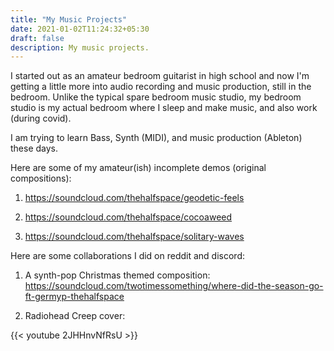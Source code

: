 ```yaml
---
title: "My Music Projects"
date: 2021-01-02T11:24:32+05:30
draft: false
description: My music projects.
---
```


I started out as an amateur bedroom guitarist in high school and now I'm getting a little more into audio recording and music production, still in the bedroom. Unlike the typical spare bedroom music studio, my bedroom studio is my actual bedroom where I sleep and make music, and also work (during covid).

I am trying to learn Bass, Synth (MIDI), and music production (Ableton) these days.

Here are some of my amateur(ish) incomplete demos (original compositions):

1. https://soundcloud.com/thehalfspace/geodetic-feels

2. https://soundcloud.com/thehalfspace/cocoaweed

3. https://soundcloud.com/thehalfspace/solitary-waves


Here are some collaborations I did on reddit and discord:

1. A synth-pop Christmas themed composition: https://soundcloud.com/twotimessomething/where-did-the-season-go-ft-germyp-thehalfspace


2. Radiohead Creep cover:

{{< youtube 2JHHnvNfRsU >}} 

